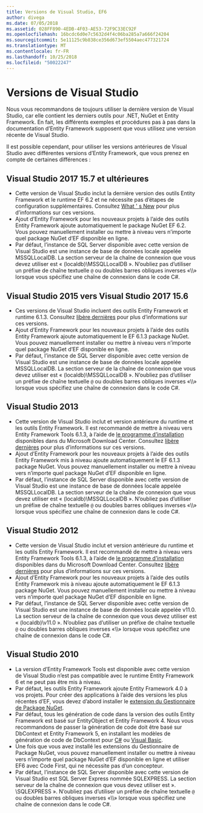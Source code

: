 ```yaml
---
title: Versions de Visual Studio, EF6
author: divega
ms.date: 07/05/2018
ms.assetid: 028FF890-4EDB-4F03-AE53-72F9C33EC92F
ms.openlocfilehash: 16bcdc6d0e7c5632d4f4c06ba285a7a666f24204
ms.sourcegitcommit: 5e11125c9b838ce356d673ef5504aec477321724
ms.translationtype: MT
ms.contentlocale: fr-FR
ms.lasthandoff: 10/25/2018
ms.locfileid: "50022247"
---
```

# <a name="visual-studio-releases"></a>Versions de Visual Studio

Nous vous recommandons de toujours utiliser la dernière version de Visual Studio, car elle contient les derniers outils pour .NET, NuGet et Entity Framework.
En fait, les différents exemples et procédures pas à pas dans la documentation d’Entity Framework supposent que vous utilisez une version récente de Visual Studio.

Il est possible cependant, pour utiliser les versions antérieures de Visual Studio avec différentes versions d’Entity Framework, que vous prenez en compte de certaines différences :

## <a name="visual-studio-2017-157-and-newer"></a>Visual Studio 2017 15.7 et ultérieures

- Cette version de Visual Studio inclut la dernière version des outils Entity Framework et le runtime EF 6.2 et ne nécessite pas d’étapes de configuration supplémentaires.
Consultez [What ' s New](~/ef6/what-is-new/index.md) pour plus d’informations sur ces versions.
- Ajout d’Entity Framework pour les nouveaux projets à l’aide des outils Entity Framework ajoute automatiquement le package NuGet EF 6.2.
Vous pouvez manuellement installer ou mettre à niveau vers n’importe quel package NuGet d’EF disponible en ligne.
- Par défaut, l’instance de SQL Server disponible avec cette version de Visual Studio est une instance de base de données locale appelée MSSQLLocalDB.
La section serveur de la chaîne de connexion que vous devez utiliser est « (localdb)\\MSSQLLocalDB ».
N’oubliez pas d’utiliser un préfixe de chaîne textuelle `@` ou doubles barres obliques inverses «\\\\» lorsque vous spécifiez une chaîne de connexion dans le code C#.  


## <a name="visual-studio-2015-to-visual-studio-2017-156"></a>Visual Studio 2015 vers Visual Studio 2017 15.6

- Ces versions de Visual Studio incluent des outils Entity Framework et runtime 6.1.3.
Consultez [libère dernières](~/ef6/what-is-new/past-releases.md#ef-613) pour plus d’informations sur ces versions.
- Ajout d’Entity Framework pour les nouveaux projets à l’aide des outils Entity Framework ajoute automatiquement le EF 6.1.3 package NuGet.
Vous pouvez manuellement installer ou mettre à niveau vers n’importe quel package NuGet d’EF disponible en ligne.
- Par défaut, l’instance de SQL Server disponible avec cette version de Visual Studio est une instance de base de données locale appelée MSSQLLocalDB.
La section serveur de la chaîne de connexion que vous devez utiliser est « (localdb)\\MSSQLLocalDB ».
N’oubliez pas d’utiliser un préfixe de chaîne textuelle `@` ou doubles barres obliques inverses «\\\\» lorsque vous spécifiez une chaîne de connexion dans le code C#.  


## <a name="visual-studio-2013"></a>Visual Studio 2013
- Cette version de Visual Studio inclut et version antérieure du runtime et les outils Entity Framework.
Il est recommandé de mettre à niveau vers Entity Framework Tools 6.1.3, à l’aide de [le programme d’installation](https://www.microsoft.com/download/details.aspx?id=40762) disponibles dans du Microsoft Download Center.
Consultez [libère dernières](~/ef6/what-is-new/past-releases.md#ef-613) pour plus d’informations sur ces versions.
- Ajout d’Entity Framework pour les nouveaux projets à l’aide des outils Entity Framework mis à niveau ajoute automatiquement le EF 6.1.3 package NuGet.
Vous pouvez manuellement installer ou mettre à niveau vers n’importe quel package NuGet d’EF disponible en ligne.
- Par défaut, l’instance de SQL Server disponible avec cette version de Visual Studio est une instance de base de données locale appelée MSSQLLocalDB.
La section serveur de la chaîne de connexion que vous devez utiliser est « (localdb)\\MSSQLLocalDB ».
N’oubliez pas d’utiliser un préfixe de chaîne textuelle `@` ou doubles barres obliques inverses «\\\\» lorsque vous spécifiez une chaîne de connexion dans le code C#.  

## <a name="visual-studio-2012"></a>Visual Studio 2012

- Cette version de Visual Studio inclut et version antérieure du runtime et les outils Entity Framework.
Il est recommandé de mettre à niveau vers Entity Framework Tools 6.1.3, à l’aide de [le programme d’installation](https://www.microsoft.com/download/details.aspx?id=40762) disponibles dans du Microsoft Download Center.
Consultez [libère dernières](~/ef6/what-is-new/past-releases.md#ef-613) pour plus d’informations sur ces versions.
- Ajout d’Entity Framework pour les nouveaux projets à l’aide des outils Entity Framework mis à niveau ajoute automatiquement le EF 6.1.3 package NuGet.
Vous pouvez manuellement installer ou mettre à niveau vers n’importe quel package NuGet d’EF disponible en ligne.
- Par défaut, l’instance de SQL Server disponible avec cette version de Visual Studio est une instance de base de données locale appelée v11.0.
La section serveur de la chaîne de connexion que vous devez utiliser est « (localdb)\\v11.0 ».
N’oubliez pas d’utiliser un préfixe de chaîne textuelle `@` ou doubles barres obliques inverses «\\\\» lorsque vous spécifiez une chaîne de connexion dans le code C#.  

## <a name="visual-studio-2010"></a>Visual Studio 2010

- La version d’Entity Framework Tools est disponible avec cette version de Visual Studio n’est pas compatible avec le runtime Entity Framework 6 et ne peut pas être mis à niveau.
- Par défaut, les outils Entity Framework ajoute Entity Framework 4.0 à vos projets.
Pour créer des applications à l’aide des versions les plus récentes d’EF, vous devez d’abord installer le [extension du Gestionnaire de Package NuGet](https://marketplace.visualstudio.com/items?itemName=NuGetTeam.NuGetPackageManager).
- Par défaut, tous les génération de code dans la version des outils Entity Framework est basé sur EntityObject et Entity Framework 4.
Nous vous recommandons de passer la génération de code doit être basé sur DbContext et Entity Framework 5, en installant les modèles de génération de code de DbContext pour [C#](https://marketplace.visualstudio.com/items?itemName=EntityFrameworkTeam.EF5xDbContextGeneratorforC) ou [Visual Basic](https://marketplace.visualstudio.com/items?itemName=EntityFrameworkTeam.EF5xDbContextGeneratorforVBNET).
- Une fois que vous avez installé les extensions du Gestionnaire de Package NuGet, vous pouvez manuellement installer ou mettre à niveau vers n’importe quel package NuGet d’EF disponible en ligne et utiliser EF6 avec Code First, qui ne nécessite pas d’un concepteur.
- Par défaut, l’instance de SQL Server disponible avec cette version de Visual Studio est SQL Server Express nommée SQLEXPRESS.
La section serveur de la chaîne de connexion que vous devez utiliser est ». \\SQLEXPRESS ».
N’oubliez pas d’utiliser un préfixe de chaîne textuelle `@` ou doubles barres obliques inverses «\\\\» lorsque vous spécifiez une chaîne de connexion dans le code C#.
